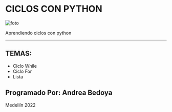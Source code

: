 # CICLOS CON PYTHON
![foto](https://t7m8e9c8.rocketcdn.me/wp-content/uploads/2018/06/github-microsoft.jpeg)

<p align="center>
  <img src="https://t7m8e9c8.rocketcdn.me/wp-content/uploads/2018/06/github-microsoft.jpeg" width:"200" height="200">
</p>

Aprendiendo ciclos con python

***

## TEMAS:

- Ciclo While
- Ciclo For
- Lista

## Programado Por: Andrea Bedoya
Medellín 2022
